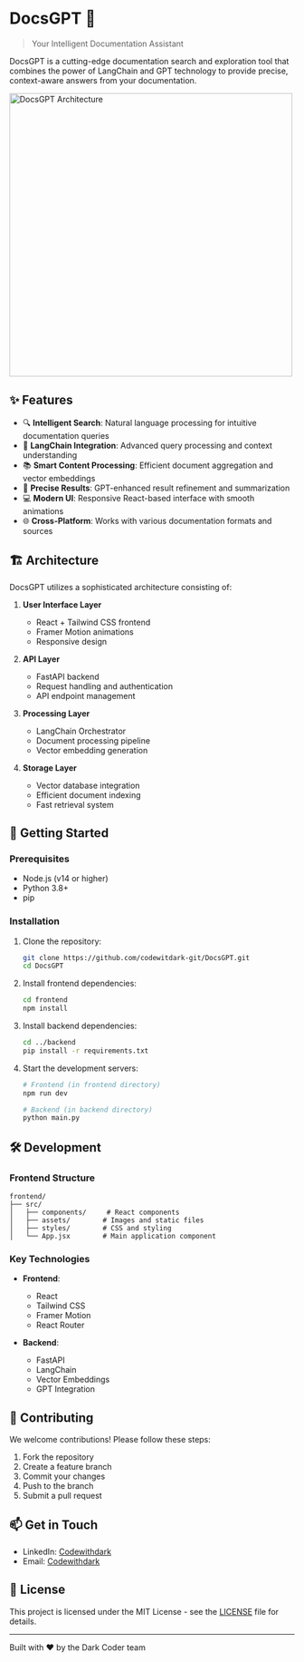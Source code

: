 # DocsGPT 🚀

> Your Intelligent Documentation Assistant

DocsGPT is a cutting-edge documentation search and exploration tool that combines the power of LangChain and GPT technology to provide precise, context-aware answers from your documentation.

<img src="frontend/src/assets/architecture.png" alt="DocsGPT Architecture" style="width:500px;height:auto;">

## ✨ Features

- 🔍 **Intelligent Search**: Natural language processing for intuitive documentation queries
- 🤖 **LangChain Integration**: Advanced query processing and context understanding
- 📚 **Smart Content Processing**: Efficient document aggregation and vector embeddings
- 🎯 **Precise Results**: GPT-enhanced result refinement and summarization
- 💻 **Modern UI**: Responsive React-based interface with smooth animations
- 🌐 **Cross-Platform**: Works with various documentation formats and sources

## 🏗️ Architecture


DocsGPT utilizes a sophisticated architecture consisting of:

1. **User Interface Layer**
   - React + Tailwind CSS frontend
   - Framer Motion animations
   - Responsive design

2. **API Layer**
   - FastAPI backend
   - Request handling and authentication
   - API endpoint management

3. **Processing Layer**
   - LangChain Orchestrator
   - Document processing pipeline
   - Vector embedding generation

4. **Storage Layer**
   - Vector database integration
   - Efficient document indexing
   - Fast retrieval system

## 🚀 Getting Started

### Prerequisites

- Node.js (v14 or higher)
- Python 3.8+
- pip

### Installation

1. Clone the repository:
   ```bash
   git clone https://github.com/codewitdark-git/DocsGPT.git
   cd DocsGPT
   ```

2. Install frontend dependencies:
   ```bash
   cd frontend
   npm install
   ```

3. Install backend dependencies:
   ```bash
   cd ../backend
   pip install -r requirements.txt
   ```

4. Start the development servers:
   ```bash
   # Frontend (in frontend directory)
   npm run dev

   # Backend (in backend directory)
   python main.py
   ```

## 🛠️ Development

### Frontend Structure

```
frontend/
├── src/
│   ├── components/     # React components
│   ├── assets/        # Images and static files
│   ├── styles/        # CSS and styling
│   └── App.jsx        # Main application component
```

### Key Technologies

- **Frontend**:
  - React
  - Tailwind CSS
  - Framer Motion
  - React Router

- **Backend**:
  - FastAPI
  - LangChain
  - Vector Embeddings
  - GPT Integration

## 🤝 Contributing

We welcome contributions! Please follow these steps:

1. Fork the repository
2. Create a feature branch
3. Commit your changes
4. Push to the branch
5. Submit a pull request

## 📫 Get in Touch

- LinkedIn: [Codewithdark](https://www.linkedin.com/in/codewithdark/)
- Email: [Codewithdark](mailto:codewithdark90@gmail.com)

## 📝 License

This project is licensed under the MIT License - see the [LICENSE](LICENSE) file for details.

---

Built with ❤️ by the Dark Coder team
